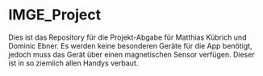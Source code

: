 # IMGE_Project

Dies ist das Repository für die Projekt-Abgabe für Matthias Kübrich und Dominic Ebner.
Es werden keine besonderen Geräte für die App benötigt, jedoch muss das Gerät über einen magnetischen Sensor verfügen.
Dieser ist in so ziemlich allen Handys verbaut.
